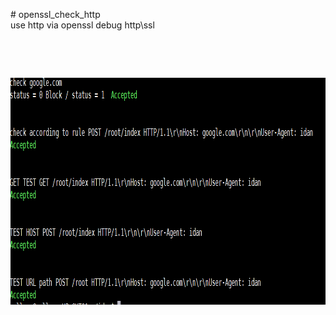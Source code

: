 <p># openssl_check_http<br />use http via openssl debug http\ssl</p>
<p>&nbsp;</p>
<p>&nbsp;</p>
<p><img src="https://raw.githubusercontent.com/idanless/openssl_check_http/master/Capture.PNG" alt="" width="966" height="363" /></p>
